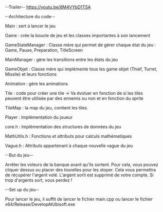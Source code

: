 --Trailer--
https://youtu.be/8M4VYbD1TSA

--Architecture du code--

Main : sert à lancer le jeu

Game : crée la boucle de jeu et les classes importantes à son lancement

GameStateManager : Classe mère qui permet de gérer chaque état du jeu : Game, Pause, Preparation, TitleScreen

MainManager : gère les transitions entre les états du jeu

GameObjet : Classe mère qui implémente tous les game objet (Thief, Turret, Missile) et leurs fonctions

Animation : gère les animations

Tile : code pour créer une tile -> Va évoluer en fonction de si les tiles peuvent être utilisée par des ennemis ou non et en fonction du sprite

TileMap : la map du jeu, contient les tiles.

Player : Implémentation du joueur

core.h : Implémentation des structures de données du jeu

MathUtils.h : Fonctions et attributs pour calculs mathématiques

Vague.h : Attributs appartenant à chaque nouvelle vague du jeu

--But du jeu--

Arrêter les voleurs de la banque avant qu'ils sortent. Pour cela, vous pouvez cliquer dessus ou placer des tourelles pour les stoper. Cela vous permettra de récupérer l'argent volé.
L'argent sorti est supprimé de votre compte.
Si trop d'argents sort, vous perdez !

--Set up du jeu--

Pour lancer le jeu, il suffit de lancer le fichier main.cpp ou lancer le fichier x64/Release/DevelopAtUbisoft.exe
